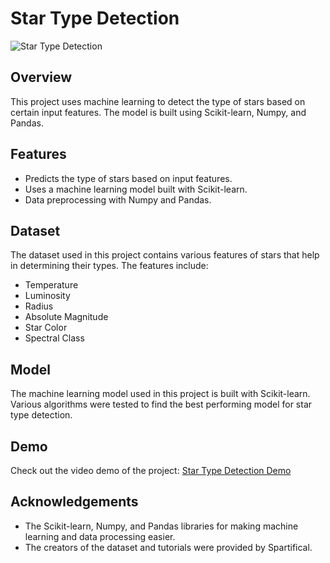 

# Star Type Detection

![Star Type Detection](https://github.com/Abhishek-465/Star-type-detection/assets/127030695/ae152917-ea66-44be-9464-83e251a06b8a)

## Overview

This project uses machine learning to detect the type of stars based on certain input features. The model is built using Scikit-learn, Numpy, and Pandas.


## Features

- Predicts the type of stars based on input features.
- Uses a machine learning model built with Scikit-learn.
- Data preprocessing with Numpy and Pandas.

## Dataset

The dataset used in this project contains various features of stars that help in determining their types. The features include:

- Temperature
- Luminosity
- Radius
- Absolute Magnitude
- Star Color
- Spectral Class

## Model

The machine learning model used in this project is built with Scikit-learn. Various algorithms were tested to find the best performing model for star type detection.

## Demo

Check out the video demo of the project:
[Star Type Detection Demo](https://github.com/Abhishek-465/Star-type-detection/assets/127030695/656ce795-28d4-4466-9a57-5657060c2127)

## Acknowledgements

- The Scikit-learn, Numpy, and Pandas libraries for making machine learning and data processing easier.
- The creators of the dataset and tutorials were provided by Spartifical.
